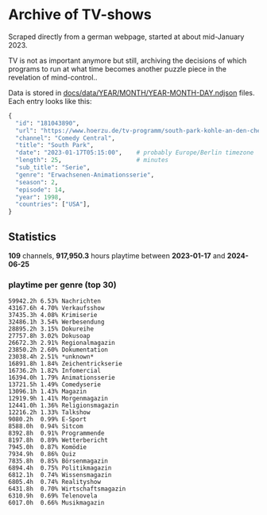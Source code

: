 # Archive of TV-shows

Scraped directly from a german webpage, started at about mid-January 2023.

TV is not as important anymore but still, archiving the decisions of which programs to run at what time
becomes another puzzle piece in the revelation of mind-control.. 

Data is stored in [docs/data/YEAR/MONTH/YEAR-MONTH-DAY.ndjson](docs/data/) files. 
Each entry looks like this:

```python
{
  "id": "181043890", 
  "url": "https://www.hoerzu.de/tv-programm/south-park-kohle-an-den-chefkoch/bid_181043890/", 
  "channel": "Comedy Central", 
  "title": "South Park", 
  "date": "2023-01-17T05:15:00",    # probably Europe/Berlin timezone 
  "length": 25,                     # minutes 
  "sub_title": "Serie", 
  "genre": "Erwachsenen-Animationsserie", 
  "season": 2, 
  "episode": 14, 
  "year": 1998, 
  "countries": ["USA"],
}
```

## Statistics

**109** channels, **917,950.3** hours playtime between **2023-01-17** and **2024-06-25**


### playtime per genre (top 30)

    59942.2h 6.53% Nachrichten
    43167.6h 4.70% Verkaufsshow
    37435.3h 4.08% Krimiserie
    32486.1h 3.54% Werbesendung
    28895.2h 3.15% Dokureihe
    27757.8h 3.02% Dokusoap
    26672.3h 2.91% Regionalmagazin
    23850.2h 2.60% Dokumentation
    23038.4h 2.51% *unknown*
    16891.8h 1.84% Zeichentrickserie
    16736.2h 1.82% Infomercial
    16394.0h 1.79% Animationsserie
    13721.5h 1.49% Comedyserie
    13096.1h 1.43% Magazin
    12919.9h 1.41% Morgenmagazin
    12441.0h 1.36% Religionsmagazin
    12216.2h 1.33% Talkshow
    9080.2h  0.99% E-Sport
    8588.0h  0.94% Sitcom
    8392.8h  0.91% Programmende
    8197.8h  0.89% Wetterbericht
    7945.0h  0.87% Komödie
    7934.9h  0.86% Quiz
    7835.8h  0.85% Börsenmagazin
    6894.4h  0.75% Politikmagazin
    6812.1h  0.74% Wissensmagazin
    6805.4h  0.74% Realityshow
    6431.8h  0.70% Wirtschaftsmagazin
    6310.9h  0.69% Telenovela
    6017.0h  0.66% Musikmagazin
